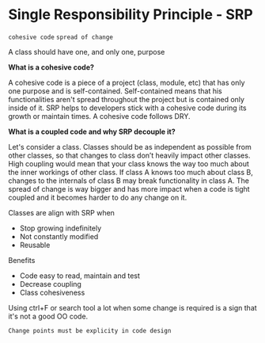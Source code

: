 # Single Responsibility Principle - SRP

`cohesive code` `spread of change`

A class should have one, and only one, purpose

**What is a cohesive code?**

A cohesive code is a piece of a project (class, module, etc) that has only one purpose and is self-contained. Self-contained
means that his functionalities aren't spread throughout the project but is contained only inside of it. SRP helps to developers
stick with a cohesive code during its growth or maintain times. A cohesive code follows DRY.

**What is a coupled code and why SRP decouple it?**

Let's consider a class. Classes should be as independent as possible from other classes, so that changes to class don’t 
heavily impact other classes. High coupling would mean that your class knows the way too much about the inner workings 
of other class. If class A knows too much about class B, changes to the internals of class B may break functionality in class A.
The spread of change is way bigger and has more impact when a code is tight coupled and it becomes harder to do any change on it.

Classes are align with SRP when
* Stop growing indefinitely
* Not constantly modified
* Reusable

Benefits
* Code easy to read, maintain and test
* Decrease coupling
* Class cohesiveness

Using ctrl+F or search tool a lot when some change is required is a sign that it's not a good OO code.

`Change points must be explicity in code design`

